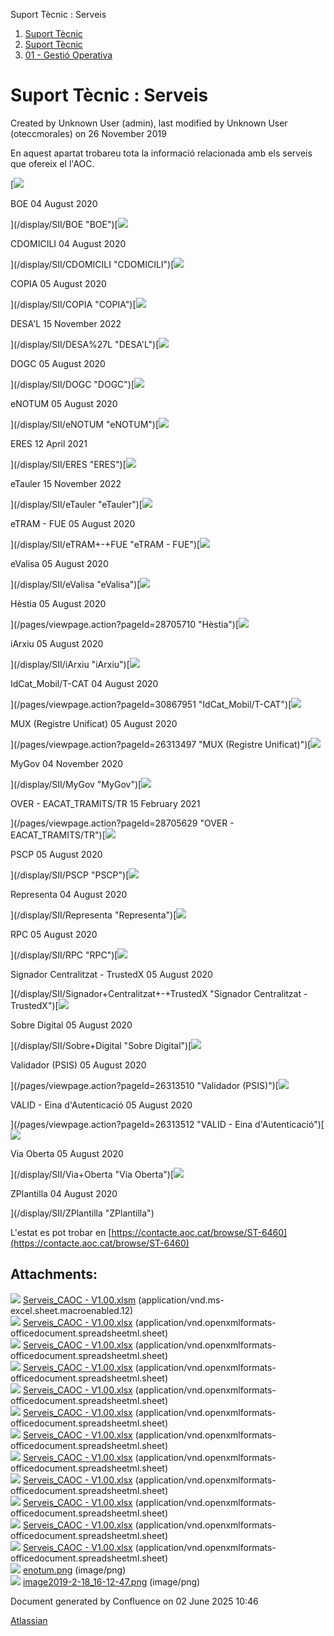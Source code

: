Suport Tècnic : Serveis  

1.  [Suport Tècnic](index.md)
2.  [Suport Tècnic](13893782.md)
3.  [01 - Gestió Operativa](26313391.md)

Suport Tècnic : Serveis
=======================

Created by Unknown User (admin), last modified by Unknown User (oteccmorales) on 26 November 2019

  

En aquest apartat trobareu tota la informació relacionada amb els serveis que ofereix el l'AOC.

[![](images/icons/profilepics/default.svg)

BOE 04 August 2020

](/display/SII/BOE "BOE")[![](images/icons/profilepics/default.svg)

CDOMICILI 04 August 2020

](/display/SII/CDOMICILI "CDOMICILI")[![](images/icons/profilepics/default.svg)

COPIA 05 August 2020

](/display/SII/COPIA "COPIA")[![](attachments/8257607/22937633)

DESA'L 15 November 2022

](/display/SII/DESA%27L "DESA'L")[![](images/icons/profilepics/default.svg)

DOGC 05 August 2020

](/display/SII/DOGC "DOGC")[![](images/icons/profilepics/default.svg)

eNOTUM 05 August 2020

](/display/SII/eNOTUM "eNOTUM")[![](attachments/8257607/22937633)

ERES 12 April 2021

](/display/SII/ERES "ERES")[![](attachments/8257607/22937633)

eTauler 15 November 2022

](/display/SII/eTauler "eTauler")[![](images/icons/profilepics/default.svg)

eTRAM - FUE 05 August 2020

](/display/SII/eTRAM+-+FUE "eTRAM - FUE")[![](images/icons/profilepics/default.svg)

eValisa 05 August 2020

](/display/SII/eValisa "eValisa")[![](images/icons/profilepics/default.svg)

Hèstia 05 August 2020

](/pages/viewpage.action?pageId=28705710 "Hèstia")[![](images/icons/profilepics/default.svg)

iArxiu 05 August 2020

](/display/SII/iArxiu "iArxiu")[![](images/icons/profilepics/default.svg)

IdCat\_Mobil/T-CAT 04 August 2020

](/pages/viewpage.action?pageId=30867951 "IdCat_Mobil/T-CAT")[![](images/icons/profilepics/default.svg)

MUX (Registre Unificat) 05 August 2020

](/pages/viewpage.action?pageId=26313497 "MUX (Registre Unificat)")[![](attachments/8257607/22937633)

MyGov 04 November 2020

](/display/SII/MyGov "MyGov")[![](attachments/8257607/22937633)

OVER - EACAT\_TRAMITS/TR 15 February 2021

](/pages/viewpage.action?pageId=28705629 "OVER - EACAT_TRAMITS/TR")[![](images/icons/profilepics/default.svg)

PSCP 05 August 2020

](/display/SII/PSCP "PSCP")[![](images/icons/profilepics/default.svg)

Representa 04 August 2020

](/display/SII/Representa "Representa")[![](images/icons/profilepics/default.svg)

RPC 05 August 2020

](/display/SII/RPC "RPC")[![](images/icons/profilepics/default.svg)

Signador Centralitzat - TrustedX 05 August 2020

](/display/SII/Signador+Centralitzat+-+TrustedX "Signador Centralitzat - TrustedX")[![](images/icons/profilepics/default.svg)

Sobre Digital 05 August 2020

](/display/SII/Sobre+Digital "Sobre Digital")[![](images/icons/profilepics/default.svg)

Validador (PSIS) 05 August 2020

](/pages/viewpage.action?pageId=26313510 "Validador (PSIS)")[![](images/icons/profilepics/default.svg)

VALID - Eina d'Autenticació 05 August 2020

](/pages/viewpage.action?pageId=26313512 "VALID - Eina d'Autenticació")[![](images/icons/profilepics/default.svg)

Via Oberta 05 August 2020

](/display/SII/Via+Oberta "Via Oberta")[![](images/icons/profilepics/default.svg)

ZPlantilla 04 August 2020

](/display/SII/ZPlantilla "ZPlantilla")

  

  

  

  

  

L'estat es pot trobar en [https://contacte.aoc.cat/browse/ST-6460](https://contacte.aoc.cat/browse/ST-6460)

  

  

  

  

  

Attachments:
------------

![](images/icons/bullet_blue.gif) [Serveis\_CAOC - V1.00.xlsm](attachments/26313394/26316298.xlsm) (application/vnd.ms-excel.sheet.macroenabled.12)  
![](images/icons/bullet_blue.gif) [Serveis\_CAOC - V1.00.xlsx](attachments/26313394/26316334.xlsx) (application/vnd.openxmlformats-officedocument.spreadsheetml.sheet)  
![](images/icons/bullet_blue.gif) [Serveis\_CAOC - V1.00.xlsx](attachments/26313394/26316333.xlsx) (application/vnd.openxmlformats-officedocument.spreadsheetml.sheet)  
![](images/icons/bullet_blue.gif) [Serveis\_CAOC - V1.00.xlsx](attachments/26313394/26316330.xlsx) (application/vnd.openxmlformats-officedocument.spreadsheetml.sheet)  
![](images/icons/bullet_blue.gif) [Serveis\_CAOC - V1.00.xlsx](attachments/26313394/26316332.xlsx) (application/vnd.openxmlformats-officedocument.spreadsheetml.sheet)  
![](images/icons/bullet_blue.gif) [Serveis\_CAOC - V1.00.xlsx](attachments/26313394/26316337.xlsx) (application/vnd.openxmlformats-officedocument.spreadsheetml.sheet)  
![](images/icons/bullet_blue.gif) [Serveis\_CAOC - V1.00.xlsx](attachments/26313394/26316336.xlsx) (application/vnd.openxmlformats-officedocument.spreadsheetml.sheet)  
![](images/icons/bullet_blue.gif) [Serveis\_CAOC - V1.00.xlsx](attachments/26313394/26315729.xlsx) (application/vnd.openxmlformats-officedocument.spreadsheetml.sheet)  
![](images/icons/bullet_blue.gif) [Serveis\_CAOC - V1.00.xlsx](attachments/26313394/26315731.xlsx) (application/vnd.openxmlformats-officedocument.spreadsheetml.sheet)  
![](images/icons/bullet_blue.gif) [Serveis\_CAOC - V1.00.xlsx](attachments/26313394/26317036.xlsx) (application/vnd.openxmlformats-officedocument.spreadsheetml.sheet)  
![](images/icons/bullet_blue.gif) [Serveis\_CAOC - V1.00.xlsx](attachments/26313394/26317035.xlsx) (application/vnd.openxmlformats-officedocument.spreadsheetml.sheet)  
![](images/icons/bullet_blue.gif) [Serveis\_CAOC - V1.00.xlsx](attachments/26313394/26316297.xlsx) (application/vnd.openxmlformats-officedocument.spreadsheetml.sheet)  
![](images/icons/bullet_blue.gif) [enotum.png](attachments/26313394/26316647.png) (image/png)  
![](images/icons/bullet_blue.gif) [image2019-2-18\_16-12-47.png](attachments/26313394/26317202.png) (image/png)  

Document generated by Confluence on 02 June 2025 10:46

[Atlassian](http://www.atlassian.com/)